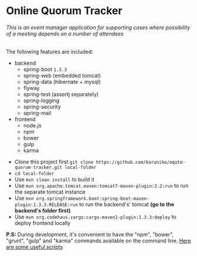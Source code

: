 # Online Quorum Tracker
###### This is an event manager application for supporting cases where possibility of a meeting depends on a number of attendees

The following features are included:

* backend
    * spring-boot `1.3.3`
    * spring-web (embedded tomcat)
    * spring-data (hibernate + mysql)
    * flyway
    * spring-test (assertj separately)
    * spring-logging
    * spring-security
    * spring-mail
* frontend
    * node.js
    * npm
    * bower
    * gulp
    * karma

- Clone this project first `git clone https://github.com/karuniko/oqute-quorum-tracker.git local-folder`
- `cd local-folder`
- Use `mvn clean install` to build it
- Use `mvn org.apache.tomcat.maven:tomcat7-maven-plugin:2.2:run` to run the separate tomcat instance
- Use `mvn org.springframework.boot:spring-boot-maven-plugin:1.3.3.RELEASE:run` to run the backend's' tomcat **(go to the backend's folder first)**
- Use `mvn org.codehaus.cargo:cargo-maven2-plugin:1.3.3:deploy` to deploy frontend locally

**P.S:** During development, it's convenient to have the "npm", "bower", "grunt", "gulp" and "karma" commands available on the command line.
[Here are some useful scripts](https://github.com/eirslett/frontend-maven-plugin/tree/master/frontend-maven-plugin/src/it/example%20project/helper-scripts)
